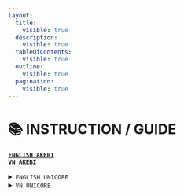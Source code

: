 ```yaml
---
layout:
  title:
    visible: true
  description:
    visible: true
  tableOfContents:
    visible: true
  outline:
    visible: true
  pagination:
    visible: true
---
```


# 📚 INSTRUCTION / GUIDE

[**`ENGLISH AKEBI`**](group-1/akebi-eng.md)\
[**`VN AKEBI`**](broken-reference)

<details>

<summary><code>ENGLISH UNICORE</code></summary>

Genshin Impact

Honkai StarRail

Fivem/rage

</details>

<details>

<summary><code>VN UNICORE</code></summary>

Genshin Impact

Honkai StarRail

Fivem/rage

</details>





